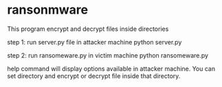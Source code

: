 # ransonmware
This program encrypt and decrypt files inside directories

step 1: run server.py file in attacker machine
      python server.py

step 2: run ransomeware.py in victim machine
      python ransomeware.py


help command will display options available in attacker machine. You can set directory and encrypt or decrypt file inside that directory.
